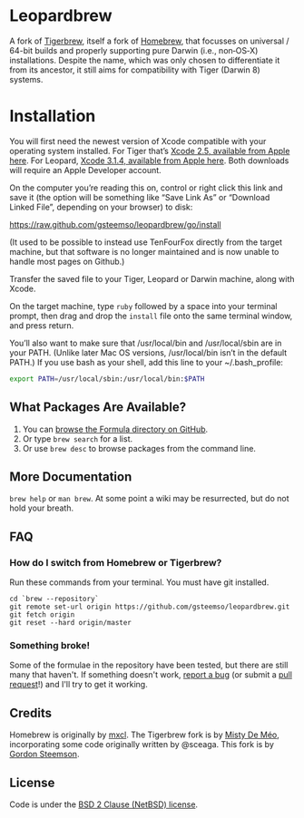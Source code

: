 Leopardbrew
===========

A fork of [Tigerbrew][tigerbrew], itself a fork of [Homebrew][homebrew], that focusses on universal / 64-bit builds and properly supporting pure Darwin (i.e., non‐OS‐X) installations.  Despite the name, which was only chosen to differentiate it from its ancestor, it still aims for compatibility with Tiger (Darwin 8) systems.

Installation
============

You will first need the newest version of Xcode compatible with your operating system installed. For Tiger that’s [Xcode 2.5, available from Apple here](https://developer.apple.com/download/more/?=xcode%202.5). For Leopard, [Xcode 3.1.4, available from Apple here](https://developer.apple.com/download/more/?=xcode%203.1.4). Both downloads will require an Apple Developer account.

On the computer you’re reading this on, control or right click this link and save it (the option will be something like “Save Link As” or “Download Linked File”, depending on your browser) to disk:

<https://raw.github.com/gsteemso/leopardbrew/go/install>

(It used to be possible to instead use TenFourFox directly from the target machine, but that software is no longer maintained and is now unable to handle most pages on Github.)

Transfer the saved file to your Tiger, Leopard or Darwin machine, along with Xcode.

On the target machine, type `ruby` followed by a space into your terminal prompt, then drag and drop the `install` file onto the same terminal window, and press return.

You’ll also want to make sure that /usr/local/bin and /usr/local/sbin are in your PATH. (Unlike later Mac OS versions, /usr/local/bin isn’t in the default PATH.) If you use bash as your shell, add this line to your ~/.bash_profile:

```sh
export PATH=/usr/local/sbin:/usr/local/bin:$PATH
```

What Packages Are Available?
----------------------------
1. You can [browse the Formula directory on GitHub][formula].
2. Or type `brew search` for a list.
3. Or use `brew desc` to browse packages from the command line.

More Documentation
------------------
`brew help` or `man brew`.  At some point a wiki may be resurrected, but do not hold your breath.

FAQ
---

### How do I switch from Homebrew or Tigerbrew?

Run these commands from your terminal. You must have git installed.

```
cd `brew --repository`
git remote set-url origin https://github.com/gsteemso/leopardbrew.git
git fetch origin
git reset --hard origin/master
```

### Something broke!

Some of the formulae in the repository have been tested, but there are still many that haven't. If something doesn't work, [report a bug][issues] (or submit a [pull request][prs]!) and I'll try to get it working.

Credits
-------

Homebrew is originally by [mxcl][mxcl]. The Tigerbrew fork is by [Misty De Méo][mistydemeo], incorporating some code originally written by @sceaga. This fork is by [Gordon Steemson][gsteemso].

License
-------
Code is under the [BSD 2 Clause (NetBSD) license][license].

[Tigerbrew]:https://github.com/mistydemeo/tigerbrew
[Homebrew]:http://brew.sh
[formula]:https://github.com/gsteemso/leopardbrew/tree/master/Library/Formula
[issues]:https://github.com/gsteemso/leopardbrew/issues
[prs]:https://github.com/gsteemso/leopardbrew/pulls
[mxcl]:http://twitter.com/mxcl
[mistydemeo]:https://github.com/mistydemeo
[gsteemso]:https://github.com/gsteemso
[license]:https://github.com/gsteemso/leopardbrew/blob/master/LICENSE.txt
